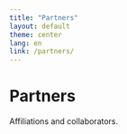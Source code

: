 ```yaml
---
title: "Partners"
layout: default
theme: center
lang: en
link: /partners/
---
```


# Partners
Affiliations and collaborators.
